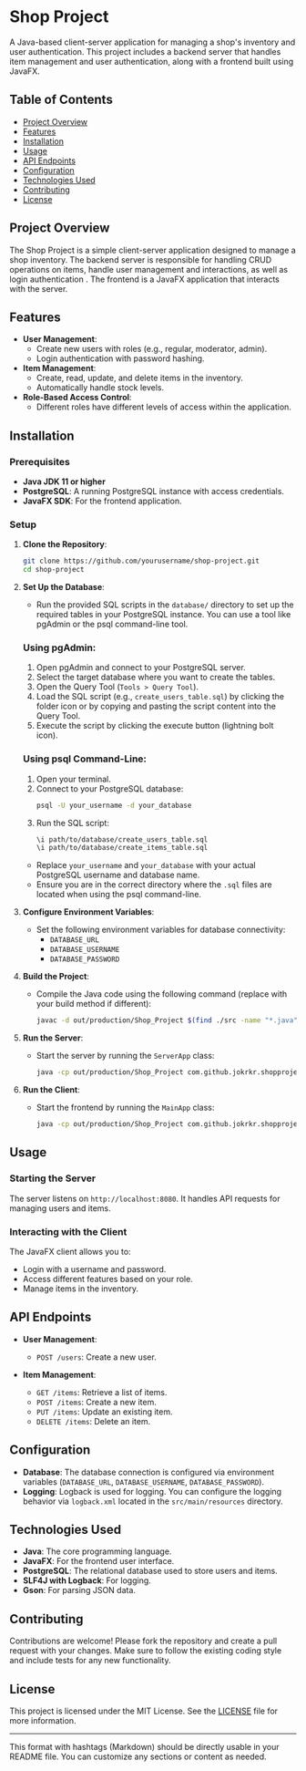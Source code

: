 # Shop Project

A Java-based client-server application for managing a shop's inventory and user authentication. This project includes a backend server that handles item management and user authentication, along with a frontend built using JavaFX.

## Table of Contents

- [Project Overview](#project-overview)
- [Features](#features)
- [Installation](#installation)
- [Usage](#usage)
- [API Endpoints](#api-endpoints)
- [Configuration](#configuration)
- [Technologies Used](#technologies-used)
- [Contributing](#contributing)
- [License](#license)

## Project Overview

The Shop Project is a simple client-server application designed to manage a shop inventory.
The backend server is responsible for handling CRUD operations on items, handle user management and interactions, as well as login authentication .
The frontend is a JavaFX application that interacts with the server.

## Features

- **User Management**: 
  - Create new users with roles (e.g., regular, moderator, admin).
  - Login authentication with password hashing.
- **Item Management**:
  - Create, read, update, and delete items in the inventory.
  - Automatically handle stock levels.
- **Role-Based Access Control**:
  - Different roles have different levels of access within the application.

## Installation

### Prerequisites

- **Java JDK 11 or higher**
- **PostgreSQL**: A running PostgreSQL instance with access credentials.
- **JavaFX SDK**: For the frontend application.

### Setup

1. **Clone the Repository**:
   ```bash
   git clone https://github.com/yourusername/shop-project.git
   cd shop-project
   ```

2. **Set Up the Database**:
   - Run the provided SQL scripts in the `database/` directory to set up the required tables in your PostgreSQL instance.
     You can use a tool like pgAdmin or the psql command-line tool.

   ### Using pgAdmin:
   1. Open pgAdmin and connect to your PostgreSQL server.
   2. Select the target database where you want to create the tables.
   3. Open the Query Tool (`Tools > Query Tool`).
   4. Load the SQL script (e.g., `create_users_table.sql`) by clicking the folder icon or by copying and pasting the script content into the Query Tool.
   5. Execute the script by clicking the execute button (lightning bolt icon).
   
   ### Using psql Command-Line:
   1. Open your terminal.
   2. Connect to your PostgreSQL database:
      ```bash
      psql -U your_username -d your_database
      ```
   3. Run the SQL script:
      ```bash
      \i path/to/database/create_users_table.sql
      \i path/to/database/create_items_table.sql
      ```

   - Replace `your_username` and `your_database` with your actual PostgreSQL username and database name.
   - Ensure you are in the correct directory where the `.sql` files are located when using the psql command-line.

3. **Configure Environment Variables**:
   - Set the following environment variables for database connectivity:
     - `DATABASE_URL`
     - `DATABASE_USERNAME`
     - `DATABASE_PASSWORD`

4. **Build the Project**:
   - Compile the Java code using the following command (replace with your build method if different):
     ```bash
     javac -d out/production/Shop_Project $(find ./src -name "*.java")
     ```

5. **Run the Server**:
   - Start the server by running the `ServerApp` class:
     ```bash
     java -cp out/production/Shop_Project com.github.jokrkr.shopproject.server.ServerApp
     ```

6. **Run the Client**:
   - Start the frontend by running the `MainApp` class:
     ```bash
     java -cp out/production/Shop_Project com.github.jokrkr.shopproject.ui.MainApp
     ```

## Usage

### Starting the Server

The server listens on `http://localhost:8080`. It handles API requests for managing users and items.

### Interacting with the Client

The JavaFX client allows you to:
- Login with a username and password.
- Access different features based on your role.
- Manage items in the inventory.

## API Endpoints

- **User Management**:
  - `POST /users`: Create a new user.
 
- **Item Management**:
  - `GET /items`: Retrieve a list of items.
  - `POST /items`: Create a new item.
  - `PUT /items`: Update an existing item.
  - `DELETE /items`: Delete an item.

## Configuration

- **Database**: The database connection is configured via environment variables (`DATABASE_URL`, `DATABASE_USERNAME`, `DATABASE_PASSWORD`).
- **Logging**: Logback is used for logging. You can configure the logging behavior via `logback.xml` located in the `src/main/resources` directory.

## Technologies Used

- **Java**: The core programming language.
- **JavaFX**: For the frontend user interface.
- **PostgreSQL**: The relational database used to store users and items.
- **SLF4J with Logback**: For logging.
- **Gson**: For parsing JSON data.

## Contributing

Contributions are welcome! Please fork the repository and create a pull request with your changes. Make sure to follow the existing coding style and include tests for any new functionality.

## License

This project is licensed under the MIT License. See the [LICENSE](LICENSE) file for more information.

---

This format with hashtags (Markdown) should be directly usable in your README file. You can customize any sections or content as needed.
